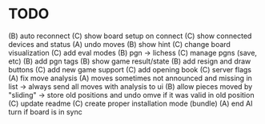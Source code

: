 # TODO

(B) auto reconnect
(C) show board setup on connect
(C) show connected devices and status
(A) undo moves
(B) show hint
(C) change board visualization
(C) add eval modes
(B) pgn -> lichess
(C) manage pgns (save, etc)
(B) add pgn tags
(B) show game result/state
(B) add resign and draw buttons
(C) add new game support 
(C) add opening book
(C) server flags 
(A) fix move analysis
(A) moves sometimes not announced and missing in list -> always send all moves with analysis to ui
(B) allow pieces moved by "sliding" -> store old positions and undo omve if it was valid in old position
(C) update readme
(C) create proper installation mode (bundle)
(A) end AI turn if board is in sync